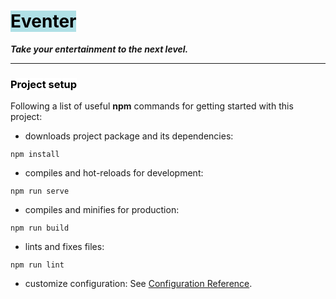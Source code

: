 # <span style="background-color:powderblue;color:black;">**Eventer**

___Take your entertainment to the next level.___

---

### <span style="background-color:white;color:black;">Project setup
Following a list of useful **npm** commands for getting started with this project:

- downloads project package and its dependencies:
```
npm install
```

- compiles and hot-reloads for development:
```
npm run serve
```

- compiles and minifies for production:
```
npm run build
```

- lints and fixes files:
```
npm run lint
```

- customize configuration:
See [Configuration Reference](https://cli.vuejs.org/config/).
